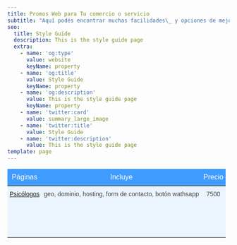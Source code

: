 ```yaml
---
title: Promos Web para Tu comercio o servicio
subtitle: "Aquí podés encontrar muchas facilidades\_ y opciones de mejora para tu actual o nuevo sitio web."
seo:
  title: Style Guide
  description: This is the style guide page
  extra:
    - name: 'og:type'
      value: website
      keyName: property
    - name: 'og:title'
      value: Style Guide
      keyName: property
    - name: 'og:description'
      value: This is the style guide page
      keyName: property
    - name: 'twitter:card'
      value: summary_large_image
    - name: 'twitter:title'
      value: Style Guide
    - name: 'twitter:description'
      value: This is the style guide page
template: page
---
```

<style type="text/css">.tg  {border-collapse:collapse;border-color:#9ABAD9;border-spacing:0;}.tg td{background-color:#EBF5FF;border-color:#9ABAD9;border-style:solid;border-width:0px;color:#444;
  font-family:Arial, sans-serif;font-size:14px;overflow:hidden;padding:10px 5px;word-break:normal;}.tg th{background-color:#409cff;border-color:#9ABAD9;border-style:solid;border-width:0px;color:#fff;
  font-family:Arial, sans-serif;font-size:14px;font-weight:normal;overflow:hidden;padding:10px 5px;word-break:normal;}.tg .tg-c3ow{border-color:inherit;text-align:center;vertical-align:top}.tg .tg-gmla{border-color:inherit;font-size:16px;text-align:center;vertical-align:top}</style><table class="tg"><thead>
  <tr>
    <th class="tg-gmla">Páginas</th>
    <th class="tg-gmla">Incluye</th>
    <th class="tg-gmla">Precio</th>
  </tr></thead><tbody>
  <tr>
    <td class="tg-c3ow"><a href="https://alitoweb.com.ar/" target="_blank" rel="noopener noreferrer">Psicólogos</a></td>
    <td class="tg-c3ow">geo, dominio, hosting, form de contacto, botón wathsapp</td>
    <td class="tg-c3ow">7500</td>
  </tr>
  <tr>
    <td class="tg-c3ow"></td>
    <td class="tg-c3ow"></td>
    <td class="tg-c3ow"></td>
  </tr>
  <tr>
    <td class="tg-c3ow"></td>
    <td class="tg-c3ow"></td>
    <td class="tg-c3ow"></td>
  </tr>
  <tr>
    <td class="tg-c3ow"></td>
    <td class="tg-c3ow"></td>
    <td class="tg-c3ow"></td>
  </tr>
  <tr>
    <td class="tg-c3ow"></td>
    <td class="tg-c3ow"></td>
    <td class="tg-c3ow"></td>
  </tr></tbody></table>


